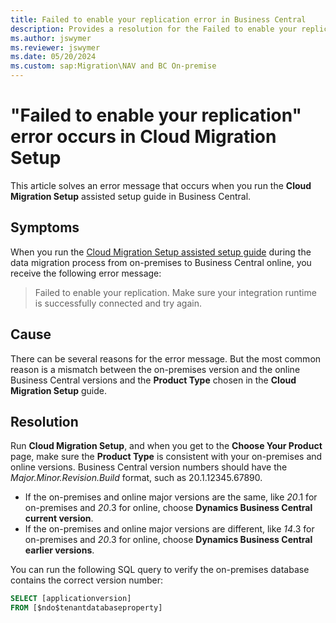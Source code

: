 ```yaml
---
title: Failed to enable your replication error in Business Central
description: Provides a resolution for the Failed to enable your replication error that might occur during Business Central cloud migration.
ms.author: jswymer 
ms.reviewer: jswymer 
ms.date: 05/20/2024
ms.custom: sap:Migration\NAV and BC On-premise
---
```

# "Failed to enable your replication" error occurs in Cloud Migration Setup

This article solves an error message that occurs when you run the **Cloud Migration Setup** assisted setup guide in Business Central.

## Symptoms

When you run the [Cloud Migration Setup assisted setup guide](/dynamics365/business-central/dev-itpro/administration/migration-setup) during the data migration process from on-premises to Business Central online, you receive the following error message:

> Failed to enable your replication. Make sure your integration runtime is successfully connected and try again.

## Cause

There can be several reasons for the error message. But the most common reason is a mismatch between the on-premises version and the online Business Central versions and the **Product Type** chosen in the **Cloud Migration Setup** guide.

## Resolution

Run **Cloud Migration Setup**, and when you get to the **Choose Your Product** page, make sure the **Product Type** is consistent with your on-premises and online versions. Business Central version numbers should have the *Major.Minor.Revision.Build* format, such as 20.1.12345.67890.

- If the on-premises and online major versions are the same, like *20*.1 for on-premises and *20*.3 for online, choose **Dynamics Business Central current version**.
- If the on-premises and online major versions are different, like *14*.3  for on-premises and *20*.3  for online, choose **Dynamics Business Central earlier versions**.

You can run the following SQL query to verify the on-premises database contains the correct version number:

```sql
SELECT [applicationversion]
FROM [$ndo$tenantdatabaseproperty]
```
